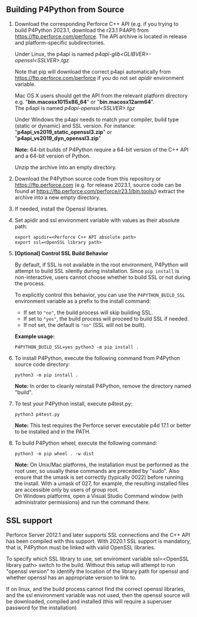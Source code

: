 ## Building P4Python from Source

   1. Download the corresponding Perforce C++ API (e.g. if you trying to build P4Python 2023.1, download the r23.1 P4API) from
     https://ftp.perforce.com/perforce. The API archive is located in release and platform-specific subdirectories.

      Under Linux, the p4api is named _p4api-glib\<GLIBVER>-openssl\<SSLVER>.tgz_
      
      Note that pip will download the correct p4api automatically from
      https://ftp.perforce.com/perforce if you do not set
      _apidir_ environment variable.

      Mac OS X users should get the API from the relevant platform directory e.g.
      "**bin.macosx1015x86_64**" or "**bin.macosx12arm64**".\
      The p4api is named _p4api-openssl\<SSLVER>.tgz_

      Under Windows the p4api needs to match your compiler, build type (static 
      or dynamic) and SSL version.  For instance:
      "**p4api_vs2019_static_openssl3.zip**" or "**p4api_vs2019_dyn_openssl3.zip**"

      **Note:** 64-bit builds of P4Python require a 64-bit version of the C++ API and 
      a 64-bit version of Python.
            
      Unzip the archive into an empty directory.

   2. Download the P4Python source code from this repository or https://ftp.perforce.com
     (e.g. for release 2023.1, source code can be found at https://ftp.perforce.com/perforce/r23.1/bin.tools/)
     extract the archive into a new empty directory.

   3. If needed, install the Openssl libraries.

   4. Set apidir and ssl environment variable with values as their absolute path:
   
      ```
      export apidir=<Perforce C++ API absolute path>
      export ssl=<OpenSSL library path>
      ```

   5. **[Optional] Control SSL Build Behavior**

      By default, if SSL is not available in the root environment, P4Python will attempt to build SSL silently during installation. 
      Since `pip install` is non-interactive, users cannot choose whether to build SSL or not during the process.

      To explicitly control this behavior, you can use the `P4PYTHON_BUILD_SSL` environment variable as a prefix to the install command:

      - If set to `"no"`, the build process will skip building SSL.
      - If set to `"yes"`, the build process will proceed to build SSL if needed.
      - If not set, the default is `"no"` (SSL will not be built).

      **Example usage:**
      ```
      P4PYTHON_BUILD_SSL=yes python3 -m pip install .
      ```
   
   6. To install P4Python, execute the following command from P4Python source code directory:
      
      ```
      python3 -m pip install .
      ```
      **Note:** In order to cleanly reinstall P4Python, remove the directory named "build".

   7. To test your P4Python install, execute p4test.py:
      ```
      python3 p4test.py
      ```
		 **Note:** This test requires the Perforce server executable p4d 17.1 or better to be installed and in the PATH.

   8. To build P4Python wheel, execute the following command:
      
      ```
      python3 -m pip wheel . -w dist
      ```

      **Note:** On Unix/Mac platforms, the installation must be performed
      as the root user, so usually these commands are preceded by "sudo".
      Also ensure that the umask is set correctly (typically 0022) before
      running the install. With a umask of 027, for example, the resulting
      installed files are accessible only by users of group root.\
      On Windows platforms, open a Visual Studio Command window
      (with administrator permissions) and run the command there.

  SSL support
  -----------

Perforce Server 2012.1 and later supports SSL connections and the
C++ API has been compiled with this support. With 2020.1 SSL support
is mandatory, that is, P4Python must be linked with valid OpenSSL libraries.

To specify which SSL library to use, set enviroment variable
ssl=\<OpenSSL library path> switch to the build. Without this setup 
will attempt to run "openssl version" to identify the location of 
the library path for openssl and whether openssl has an appropriate 
version to link to.

If on linux, and the build process cannot find the correct openssl 
libraries, and the ssl environment variable was not used, then the openssl source will be downloaded, compiled and installed (this will require a superuser 
password for the installation)
